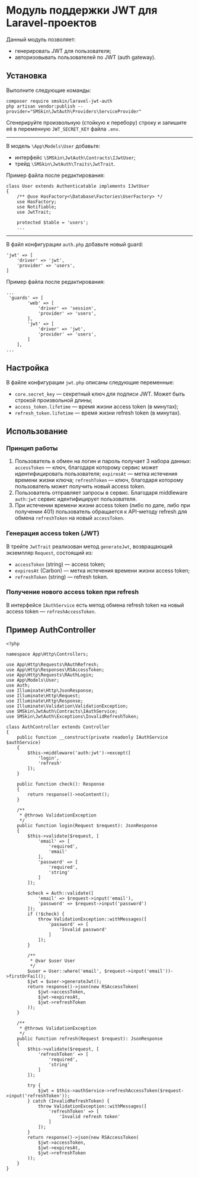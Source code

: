 # Модуль поддержки JWT для Laravel-проектов
Данный модуль позволяет:
- генерировать JWT для пользователя;
- авторизовывать пользователей по JWT (auth gateway).

## Установка
Выполните следующие команды:
```text
composer require smskin/laravel-jwt-auth
php artisan vendor:publish --provider="SMSkin\JwtAuth\Providers\ServiceProvider"
```
Сгенерируйте произвольную (стойкую к перебору) строку и запишите её в переменную `JWT_SECRET_KEY` файла `.env`.

---
В модель `\App\Models\User` добавьте:
- интерфейс `\SMSkin\JwtAuth\Contracts\IJwtUser`;
- трейд `\SMSkin\JwtAuth\Traits\JwtTrait`.

Пример файла после редактирования:
```injectablephp
class User extends Authenticatable implements IJwtUser
{
    /** @use HasFactory<\Database\Factories\UserFactory> */
    use HasFactory;
    use Notifiable;
    use JwtTrait;

    protected $table = 'users';
    ...
```
---
В файл конфигурации `auth.php` добавьте новый guard:
```injectablephp
'jwt' => [
    'driver' => 'jwt',
    'provider' => 'users',
]
```
Пример файла после редактирования:
```injectablephp
...
 'guards' => [
        'web' => [
            'driver' => 'session',
            'provider' => 'users',
        ],
        'jwt' => [
            'driver' => 'jwt',
            'provider' => 'users',
        ]
    ],
...
```

## Настройка
В файле конфигурации `jwt.php` описаны следующие переменные:
- `core.secret_key` — секретный ключ для подписи JWT. Может быть строкой произвольной длины;
- `access_token.lifetime` — время жизни access token (в минутах);
- `refresh_token.lifetime` — время жизни refresh token (в минутах).

## Использование
### Принцип работы
1. Пользователь в обмен на логин и пароль получает 3 набора данных:
`accessToken` — ключ, благодаря которому сервис может идентифицировать пользователя;
`expiresAt` — метка истечения времени жизни ключа;
`refreshToken` — ключ, благодаря которому пользователь может получить новый access token.
2. Пользователь отправляет запросы в сервис. Благодаря middleware `auth:jwt` сервис идентифицирует пользователя.
3. При истечении времени жизни access token (либо по дате, либо при получении 401) пользователь обращается к API-методу refresh для обмена `refreshToken` на новый `accessToken`.

### Генерация access token (JWT)
В трейте `JwtTrait` реализован метод `generateJwt`, возвращающий экземпляр `Request`, состоящий из:
- `accessToken` (string) — access token;
- `expiresAt` (Carbon) — метка истечения времени жизни access token;
- `refreshToken` (string) — refresh token.

### Получение нового access token при refresh
В интерфейсе `IAuthService` есть метод обмена refresh token на новый access token — `refreshAccessToken`.

## Пример AuthController
```injectablephp
<?php

namespace App\Http\Controllers;

use App\Http\Requests\RAuthRefresh;
use App\Http\Responses\RSAccessToken;
use App\Http\Requests\RAuthLogin;
use App\Models\User;
use Auth;
use Illuminate\Http\JsonResponse;
use Illuminate\Http\Request;
use Illuminate\Http\Response;
use Illuminate\Validation\ValidationException;
use SMSkin\JwtAuth\Contracts\IAuthService;
use SMSkin\JwtAuth\Exceptions\InvalidRefreshToken;

class AuthController extends Controller
{
    public function __construct(private readonly IAuthService $authService)
    {
        $this->middleware('auth:jwt')->except([
            'login',
            'refresh'
        ]);
    }

    public function check(): Response
    {
        return response()->noContent();
    }

    /**
     * @throws ValidationException
     */
    public function login(Request $request): JsonResponse
    {
        $this->validate($request, [
            'email' => [
                'required',
                'email'
            ],
            'password' => [
                'required',
                'string'
            ]
        ]);

        $check = Auth::validate([
            'email' => $request->input('email'),
            'password' => $request->input('password')
        ]);
        if (!$check) {
            throw ValidationException::withMessages([
                'password' => [
                    'Invalid password'
                ]
            ]);
        }

        /**
         * @var $user User
         */
        $user = User::where('email', $request->input('email'))->firstOrFail();
        $jwt = $user->generateJwt();
        return response()->json(new RSAccessToken(
            $jwt->accessToken,
            $jwt->expiresAt,
            $jwt->refreshToken
        ));
    }

    /**
     * @throws ValidationException
     */
    public function refresh(Request $request): JsonResponse
    {
        $this->validate($request, [
            'refreshToken' => [
                'required',
                'string'
            ]
        ]);

        try {
            $jwt = $this->authService->refreshAccessToken($request->input('refreshToken'));
        } catch (InvalidRefreshToken) {
            throw ValidationException::withMessages([
                'refreshToken' => [
                    'Invalid refresh token'
                ]
            ]);
        }
        return response()->json(new RSAccessToken(
            $jwt->accessToken,
            $jwt->expiresAt,
            $jwt->refreshToken
        ));
    }
}
```